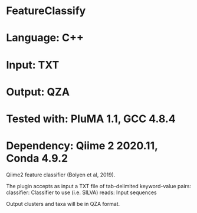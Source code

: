 # FeatureClassify
# Language: C++
# Input: TXT
# Output: QZA
# Tested with: PluMA 1.1, GCC 4.8.4
# Dependency: Qiime 2 2020.11, Conda 4.9.2

Qiime2 feature classifier (Bolyen et al, 2019).

The plugin accepts as input a TXT file of tab-delimited keyword-value pairs:
classifier: Classifier to use (i.e. SILVA)
reads: Input sequences

Output clusters and taxa will be in QZA format.

